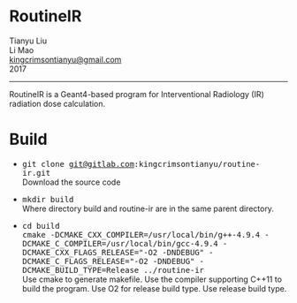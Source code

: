 # RoutineIR

Tianyu Liu<br>
Li Mao<br>
kingcrimsontianyu@gmail.com<br>
2017

------

RoutineIR is a Geant4-based program for Interventional Radiology (IR) radiation dose calculation.

# Build
- <tt>git clone git@gitlab.com:kingcrimsontianyu/routine-ir.git</tt><br>
  Download the source code

- <tt>mkdir build</tt><br>
  Where directory build and routine-ir are in the same parent directory.

- <tt>cd build</tt><br>
  <tt>cmake -DCMAKE_CXX_COMPILER=/usr/local/bin/g++-4.9.4 -DCMAKE_C_COMPILER=/usr/local/bin/gcc-4.9.4 -DCMAKE_CXX_FLAGS_RELEASE="-O2 -DNDEBUG" -DCMAKE_C_FLAGS_RELEASE="-O2 -DNDEBUG" -DCMAKE_BUILD_TYPE=Release ../routine-ir</tt><br>
  Use cmake to generate makefile. Use the compiler supporting C++11 to build the program. Use O2 for release build type. Use release build type.

